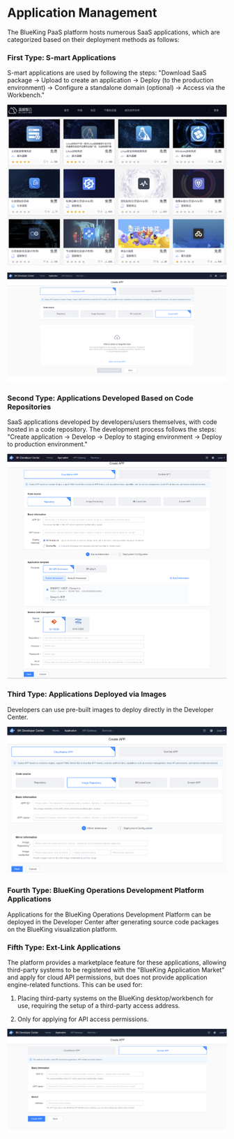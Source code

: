 # Application Management

The BlueKing PaaS platform hosts numerous SaaS applications, which are categorized based on their deployment methods as follows:

### First Type: S-mart Applications

S-mart applications are used by following the steps: "Download SaaS package -> Upload to create an application -> Deploy (to the production environment) -> Configure a standalone domain (optional) -> Access via the Workbench."

![-w2020](../../../assets/smartsaas.png)

![-w2020](../../../assets/paas3/smart_create.png)

### Second Type: Applications Developed Based on Code Repositories

SaaS applications developed by developers/users themselves, with code hosted in a code repository. The development process follows the steps: "Create application -> Develop -> Deploy to staging environment -> Deploy to production environment."

![-w2020](../../../assets/paas3/app_create.png)

### Third Type: Applications Deployed via Images

Developers can use pre-built images to deploy directly in the Developer Center.

![-w2020](../../../assets/paas3/image_create.png)

### Fourth Type: BlueKing Operations Development Platform Applications

Applications for the BlueKing Operations Development Platform can be deployed in the Developer Center after generating source code packages on the BlueKing visualization platform.

### Fifth Type: Ext-Link Applications

The platform provides a marketplace feature for these applications, allowing third-party systems to be registered with the "BlueKing Application Market" and apply for cloud API permissions, but does not provide application engine-related functions. This can be used for:

1. Placing third-party systems on the BlueKing desktop/workbench for use, requiring the setup of a third-party access address.

2. Only for applying for API access permissions.

![-w2020](../../../assets/paas3/third_app_create.png)